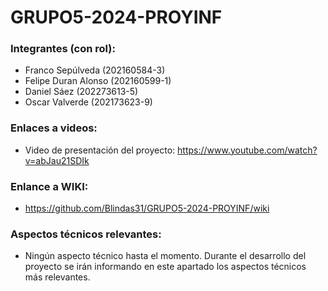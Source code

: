 # GRUPO5-2024-PROYINF
 ### Integrantes (con rol):
- Franco Sepúlveda  (202160584-3)
- Felipe Duran Alonso  (202160599-1)
- Daniel Sáez  (202273613-5)
- Oscar Valverde  (202173623-9)
 ### Enlaces a videos:
*  Video de presentación del proyecto: https://www.youtube.com/watch?v=abJau21SDIk
  ### Enlance a WIKI:
* https://github.com/Blindas31/GRUPO5-2024-PROYINF/wiki
 ### Aspectos técnicos relevantes:
* Ningún aspecto técnico hasta el momento. Durante el desarrollo del proyecto se irán informando en este apartado los aspectos técnicos más relevantes.
